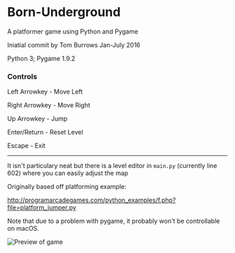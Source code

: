 # Born-Underground
A platformer game using Python and Pygame

Iniatial commit by Tom Burrows
Jan-July 2016

Python 3; Pygame 1.9.2

### Controls

Left Arrowkey - Move Left

Right Arrowkey - Move Right

Up Arrowkey - Jump

Enter/Return - Reset Level

Escape - Exit

___

It isn't particulary neat but there is a level editor in `main.py` (currently line 602) where you can easily adjust the map

Originally based off platforming example:

http://programarcadegames.com/python_examples/f.php?file=platform_jumper.py

Note that due to a problem with pygame, it probably won't be controllable on macOS.

![Preview of game](https://imgur.com/X4hr55f)
